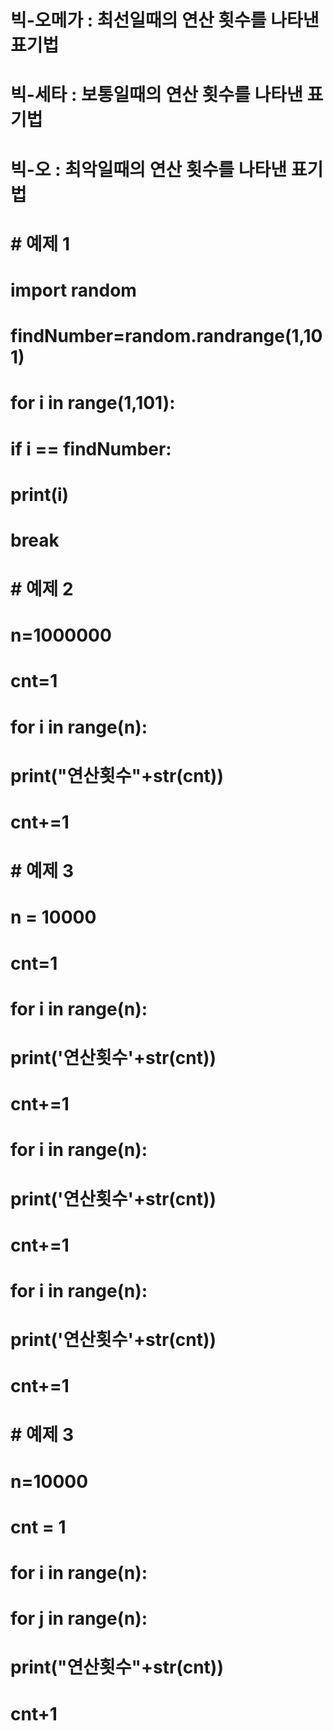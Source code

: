 # 빅-오메가 : 최선일때의 연산 횟수를 나타낸 표기법
# 빅-세타 : 보통일때의 연산 횟수를 나타낸 표기법
# 빅-오 : 최악일때의 연산 횟수를 나타낸 표기법

# # 예제 1
# import random
# findNumber=random.randrange(1,101)

# for i in range(1,101):
#     if i == findNumber:
#         print(i)
#         break

# # 예제 2
# n=1000000
# cnt=1

# for i in range(n):
#     print("연산횟수"+str(cnt))
#     cnt+=1


# # 예제 3
# n = 10000
# cnt=1
# for i in range(n):
#     print('연산횟수'+str(cnt))
#     cnt+=1

# for i in range(n):
#     print('연산횟수'+str(cnt))
#     cnt+=1

# for i in range(n):
#     print('연산횟수'+str(cnt))
#     cnt+=1

# # 예제 3
# n=10000
# cnt = 1

# for i in range(n):
#     for j in range(n):
#         print("연산횟수"+str(cnt))
#         cnt+1
